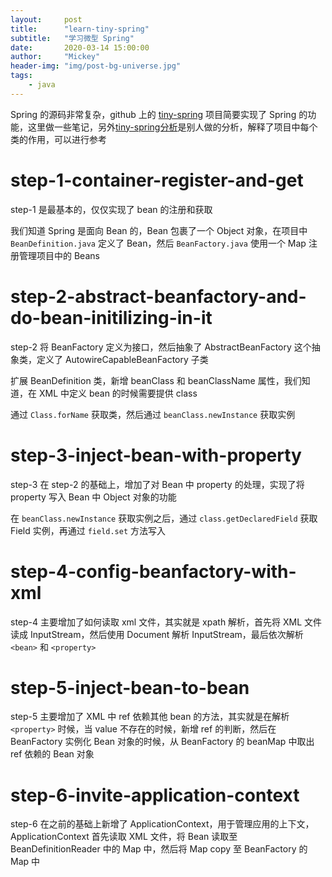 ```yaml
---
layout:     post
title:      "learn-tiny-spring"
subtitle:   "学习微型 Spring"
date:       2020-03-14 15:00:00
author:     "Mickey"
header-img: "img/post-bg-universe.jpg"
tags:
    - java
---
```


Spring 的源码非常复杂，github 上的 [tiny-spring](https://github.com/code4craft/tiny-spring/) 项目简要实现了 Spring 的功能，这里做一些笔记，另外[tiny-spring分析](https://www.zybuluo.com/dugu9sword/note/382745)是别人做的分析，解释了项目中每个类的作用，可以进行参考

# step-1-container-register-and-get

step-1 是最基本的，仅仅实现了 bean 的注册和获取

我们知道 Spring 是面向 Bean 的，Bean 包裹了一个 Object 对象，在项目中 `BeanDefinition.java` 定义了 Bean，然后 `BeanFactory.java` 使用一个 Map 注册管理项目中的 Beans

# step-2-abstract-beanfactory-and-do-bean-initilizing-in-it

step-2 将 BeanFactory 定义为接口，然后抽象了 AbstractBeanFactory 这个抽象类，定义了 AutowireCapableBeanFactory 子类

扩展 BeanDefinition 类，新增 beanClass 和 beanClassName 属性，我们知道，在 XML 中定义 bean 的时候需要提供 class

通过 `Class.forName` 获取类，然后通过 `beanClass.newInstance` 获取实例

# step-3-inject-bean-with-property

step-3 在 step-2 的基础上，增加了对 Bean 中 property 的处理，实现了将 property 写入 Bean 中 Object 对象的功能

在 `beanClass.newInstance` 获取实例之后，通过 `class.getDeclaredField` 获取 Field 实例，再通过 `field.set` 方法写入

# step-4-config-beanfactory-with-xml

step-4 主要增加了如何读取 xml 文件，其实就是 xpath 解析，首先将 XML 文件读成 InputStream，然后使用 Document 解析 InputStream，最后依次解析 `<bean>` 和 `<property>`

# step-5-inject-bean-to-bean

step-5 主要增加了 XML 中 ref 依赖其他 bean 的方法，其实就是在解析 `<property>` 时候，当 value 不存在的时候，新增 ref 的判断，然后在 BeanFactory 实例化 Bean 对象的时候，从 BeanFactory 的 beanMap 中取出 ref 依赖的 Bean 对象

# step-6-invite-application-context

step-6 在之前的基础上新增了 ApplicationContext，用于管理应用的上下文，ApplicationContext 首先读取 XML 文件，将 Bean 读取至 BeanDefinitionReader 中的 Map 中，然后将 Map copy 至 BeanFactory 的 Map 中